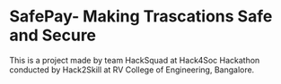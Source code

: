 # SafePay- Making Trascations Safe and Secure
This is a project made by team HackSquad at Hack4Soc Hackathon conducted by Hack2Skill at RV College of Engineering, Bangalore.
